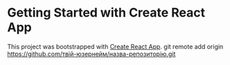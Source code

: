 # Getting Started with Create React App

This project was bootstrapped with [Create React App](https://github.com/facebook/create-react-app).
git remote add origin https://github.com/твій-юзернейм/назва-репозиторію.git
